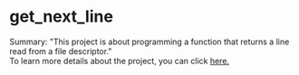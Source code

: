 # get_next_line
Summary: "This project is about programming a function that returns a line read from a file descriptor."<br>
To learn more details about the project, you can click <a href="en.subject.pdf">here.</a>
